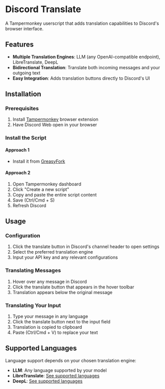 # Discord Translate

A Tampermonkey userscript that adds translation capabilities to Discord's browser interface.

## Features

- **Multiple Translation Engines**: LLM (any OpenAI-compatible endpoint), LibreTranslate, DeepL
- **Bidirectional Translation**: Translate both incoming messages and your outgoing text
- **Easy Integration**: Adds translation buttons directly to Discord's UI

## Installation

### Prerequisites

1. Install [Tampermonkey](https://www.tampermonkey.net/) browser extension
2. Have Discord Web open in your browser

### Install the Script

#### Approach 1

- Install it from [GreasyFork](https://greasyfork.org/en/scripts/543665-discord-translate)

#### Approach 2

1. Open Tampermonkey dashboard
2. Click "Create a new script"
3. Copy and paste the entire script content
4. Save (Ctrl/Cmd + S)
5. Refresh Discord

## Usage

### Configuration

1. Click the translate button in Discord's channel header to open settings
2. Select the preferred translation engine
3. Input your API key and any relevant configurations

### Translating Messages

1. Hover over any message in Discord
2. Click the translate button that appears in the hover toolbar
3. Translation appears below the original message

### Translating Your Input

1. Type your message in any language
2. Click the translate button next to the input field
3. Translation is copied to clipboard
4. Paste (Ctrl/Cmd + V) to replace your text

## Supported Languages

Language support depends on your chosen translation engine:

- **LLM**: Any language supported by your model
- **LibreTranslate**: [See supported languages](https://libretranslate.com/languages)
- **DeepL**: [See supported languages](https://www.deepl.com/docs-api/translating-text/)
